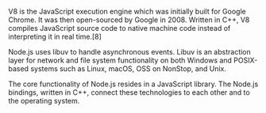 V8 is the JavaScript execution engine which was initially built for Google Chrome. It was then open-sourced by Google in 2008. Written in C++, V8 compiles JavaScript source code to native machine code instead of interpreting it in real time.[8]

Node.js uses libuv to handle asynchronous events. Libuv is an abstraction layer for network and file system functionality on both Windows and POSIX-based systems such as Linux, macOS, OSS on NonStop, and Unix.

The core functionality of Node.js resides in a JavaScript library. The Node.js bindings, written in C++, connect these technologies to each other and to the operating system.
